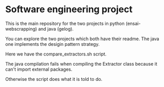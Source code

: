 # Software engineering project

This is the main repository for the two projects in python (ensai-webscrapping) and java (gelog).

You can explore the two projects which both have their readme. The java one implements the desigin pattern strategy.

Here we have the compare_extractors.sh script.

The java compilation fails when compiling the Extractor class because it can't import external packages.

Otherwise the script does what it is told to do.